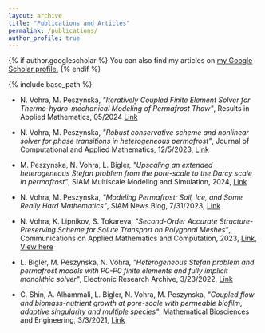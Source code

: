 ```yaml
---
layout: archive
title: "Publications and Articles"
permalink: /publications/
author_profile: true
---
```


{% if author.googlescholar %}
  You can also find my articles on <u><a href="{{author.googlescholar}}">my Google Scholar profile</a>.</u>
{% endif %}

{% include base_path %}

* N. Vohra, M. Peszynska, *"Iteratively Coupled Finite Element Solver for Thermo-hydro-mechanical Modeling of Permafrost Thaw"*, Results in Applied Mathematics, 05/2024 [Link](https://www.sciencedirect.com/science/article/pii/S2590037424000098)

* N. Vohra, M. Peszynska, *"Robust conservative scheme and nonlinear solver for phase transitions in heterogeneous permafrost"*, Journal of Computational and Applied Mathematics, 12/5/2023, [Link](https://www.sciencedirect.com/science/article/pii/S0377042723006623)

* M. Peszynska, N. Vohra, L. Bigler, *"Upscaling an extended heterogeneous Stefan problem from the pore-scale to the Darcy scale in permafrost"*, SIAM Multiscale Modeling and Simulation, 2024, [Link](https://epubs.siam.org/eprint/VYHE2UAEYZUHDY8TY5BV/full)

* N. Vohra, M. Peszynska, *"Modeling Permafrost: Soil, Ice, and Some Really Hard Mathematics"*, SIAM News Blog, 7/31/2023, [Link](https://sinews.siam.org/Details-Page/modeling-permafrost-soil-ice-and-some-really-hard-mathematics)

* N. Vohra, K. Lipnikov, S. Tokareva, *"Second-Order Accurate Structure-Preserving Scheme for Solute Transport on Polygonal Meshes"*, Communications on Applied Mathematics and Computation, 2023, [Link](https://link.springer.com/article/10.1007/s42967-023-00289-3), [View here](https://rdcu.be/djdsO)

* L. Bigler, M. Peszynska, N. Vohra, *"Heterogeneous Stefan problem and permafrost models with P0-P0 finite elements and fully implicit monolithic solver"*, Electronic Research Archive, 3/23/2022, [Link](http://www.aimspress.com/article/doi/10.3934/era.2022078)

* C. Shin, A. Alhammali, L. Bigler, N. Vohra, M. Peszynska, *"Coupled flow and biomass-nutrient growth at pore-scale with permeable biofilm, adaptive singularity and multiple species"*, Mathematical Biosciences and Engineering, 3/3/2021, [Link](http://www.aimspress.com/article/doi/10.3934/mbe.2021108)



<!--{% for post in site.publications reversed %}-->
<!--  {% include archive-single.html %}-->
<!--{% endfor %}-->

